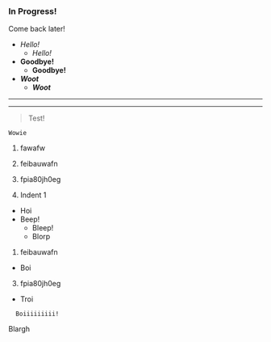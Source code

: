 ### In Progress!

Come back later!  

- *Hello!*
  - _Hello!_
- **Goodbye!**
  - __Goodbye!__
- ***Woot***
  - ___Woot___

---
***
> Test!

`Wowie`

1. fawafw 
1. feibauwafn 
3. fpia80jh0eg 

1. Indent 1
  * Hoi
  * Beep!
    * Bleep!
    * Blorp
1. feibauwafn 
  - Boi
3. fpia80jh0eg 
  + Troi

```
  Boiiiiiiiii!
```
Blargh